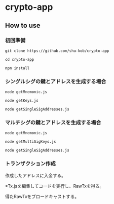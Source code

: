 # crypto-app

## How to use

### 初回準備

```
git clone https://github.com/shu-kob/crypto-app

cd crypto-app

npm install
```


### シングルシグの鍵とアドレスを生成する場合

```
node getMnemonic.js

node getKeys.js

node getSingleSigAddresses.js
```

### マルチシグの鍵とアドレスを生成する場合

```
node getMnemonic.js

node getMultiSigKeys.js

node getSingleSigAddresses.js
```

### トランザクション作成

作成したアドレスに入金する。

*Tx.jsを編集してコードを実行し、RawTxを得る。

得たRawTxをブロードキャストする。
